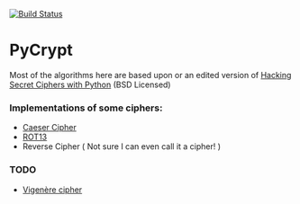 [![Build Status](https://magnum.travis-ci.com/Yohanna/PyCrypt.svg?token=fHp3LSzd1PvdmzoJRCGJ&branch=master)](https://magnum.travis-ci.com/Yohanna/PyCrypt)

PyCrypt
=======

Most of the algorithms here are based upon or an edited version of [Hacking Secret Ciphers with Python](http://inventwithpython.com/hacking) (BSD Licensed)

### Implementations of some ciphers:

* [Caeser Cipher](http://en.wikipedia.org/wiki/Caesar_cipher)
* [ROT13](http://en.wikipedia.org/wiki/ROT13)
* Reverse Cipher ( Not sure I can even call it a cipher! )


### TODO

* [Vigenère cipher](http://en.wikipedia.org/wiki/Vigen%C3%A8re_cipher)
